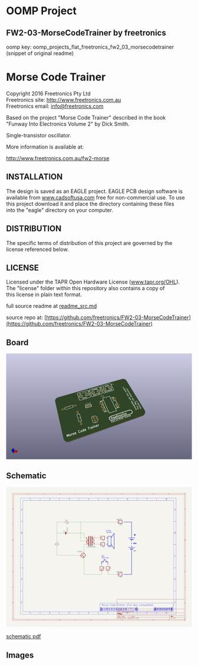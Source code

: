 # OOMP Project  
## FW2-03-MorseCodeTrainer  by freetronics  
  
oomp key: oomp_projects_flat_freetronics_fw2_03_morsecodetrainer  
(snippet of original readme)  
  
Morse Code Trainer  
==================  
Copyright 2016 Freetronics Pty Ltd    
Freetronics site:  http://www.freetronics.com.au    
Freetronics email: <info@freetronics.com>    
  
Based on the project "Morse Code Trainer" described in the book  
"Funway Into Electronics Volume 2" by Dick Smith.  
  
Single-transistor oscillator.  
  
More information is available at:  
  
  http://www.freetronics.com.au/fw2-morse    
  
  
INSTALLATION  
------------  
The design is saved as an EAGLE project. EAGLE PCB design software is  
available from www.cadsoftusa.com free for non-commercial use. To use  
this project download it and place the directory containing these files  
into the "eagle" directory on your computer.  
  
  
DISTRIBUTION  
------------  
The specific terms of distribution of this project are governed by the  
license referenced below.  
  
  
LICENSE  
-------  
Licensed under the TAPR Open Hardware License (www.tapr.org/OHL).  
The "license" folder within this repository also contains a copy of  
this license in plain text format.  
  
  full source readme at [readme_src.md](readme_src.md)  
  
source repo at: [https://github.com/freetronics/FW2-03-MorseCodeTrainer](https://github.com/freetronics/FW2-03-MorseCodeTrainer)  
## Board  
  
[![working_3d.png](working_3d_600.png)](working_3d.png)  
## Schematic  
  
[![working_schematic.png](working_schematic_600.png)](working_schematic.png)  
  
[schematic pdf](working_schematic.pdf)  
## Images  
